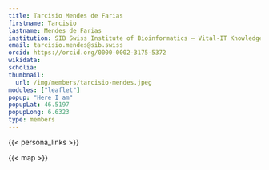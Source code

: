 ```yaml
---
title: Tarcisio Mendes de Farias
firstname: Tarcisio
lastname: Mendes de Farias
institution: SIB Swiss Institute of Bioinformatics – Vital‑IT Knowledge Representation Unit, Lausanne, Switzerland
email: tarcisio.mendes@sib.swiss
orcid: https://orcid.org/0000-0002-3175-5372
wikidata:
scholia:
thumbnail:
  url: /img/members/tarcisio-mendes.jpeg
modules: ["leaflet"]
popup: "Here I am"
popupLat: 46.5197
popupLong: 6.6323
type: members
---
```


{{< persona_links >}}

{{< map >}}
